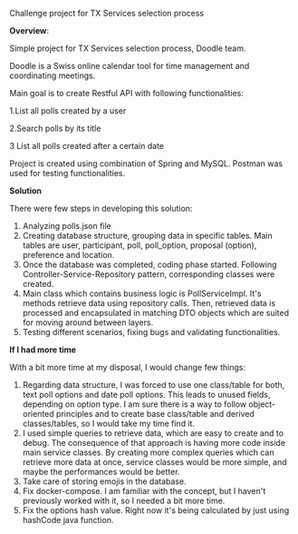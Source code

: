 Challenge project for TX Services selection process

**Overview**:

Simple project for TX Services selection process, Doodle team.

Doodle is a Swiss online calendar tool for time management and coordinating meetings.

Main goal is to create Restful API with following functionalities:

1.List all polls created by a user

2.Search polls by its title

3 List all polls created after a certain date

Project is created using combination of Spring and MySQL. Postman was used for testing functionalities.

**Solution**

There were few steps in developing this solution:
1. Analyzing polls.json file
2. Creating database structure, grouping data in specific tables. Main tables are user, participant, poll, poll_option, proposal (option), preference and location.
3. Once the database was completed, coding phase started. Following Controller-Service-Repository pattern, corresponding classes were created.
4. Main class which contains business logic is PollServiceImpl. It's methods retrieve data using repository calls. Then, retrieved data is processed and encapsulated in matching DTO objects which are suited for moving around between layers. 
5. Testing different scenarios, fixing bugs and validating functionalities.

**If I had more time**

With a bit more time at my disposal, I would change few things:
1. Regarding data structure, I was forced to use one class/table for both, text poll options and date poll options. This leads to unused fields, depending on option type. I am sure there is a way to follow object-oriented principles and to create base class/table and derived classes/tables, so I would take my time find it.
2. I used simple queries to retrieve data, which are easy to create and to debug. The consequence of that approach is having more code inside main service classes. By creating more complex queries which can retrieve more data at once, service classes would be more simple, and maybe the performances would be better.
3. Take care of storing emojis in the database. 
4. Fix docker-compose. I am familiar with the concept, but I haven't previously worked with it, so I needed a bit more time.
5. Fix the options hash value. Right now it's being calculated by just using hashCode java function.